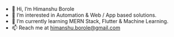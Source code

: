 - 👋  Hi, I’m Himanshu Borole
- 👀  I’m interested in Automation & Web / App based solutions.
- 🌱  I’m currently learning MERN Stack, Flutter & Machine Learning.
- 📫  Reach me at himanshu.borole@gmail.com

<!---
hborole/hborole is a ✨ special ✨ repository because its `README.md` (this file) appears on your GitHub profile.
You can click the Preview link to take a look at your changes.
--->
